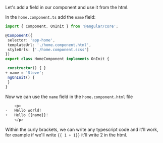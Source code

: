 
 Let's add a field in our component and use it from the html.

 In the `home.component.ts` add the `name` field:
 ```ts
 import { Component, OnInit } from '@angular/core';

@Component({
  selector: 'app-home',
  templateUrl: './home.component.html',
  styleUrls: ['./home.component.scss']
})
export class HomeComponent implements OnInit {

  constructor() { }
+ name = 'Steve';
  ngOnInit() {
  }
}
```

Now we can use the `name` field in the `home.component.html` file
```ts
    <p>
-   Hello world!
+   Hello {{name}}!
    </p>
```

Within the curly brackets, we can write any typescript code and it'll work, for example if we'll write `{{ 1 + 1}}` it'll write 2 in the html.

